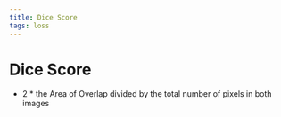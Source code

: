 ```yaml
---
title: Dice Score
tags: loss
---
```


# Dice Score
- 2 * the Area of Overlap divided by the total number of pixels in both images






















































